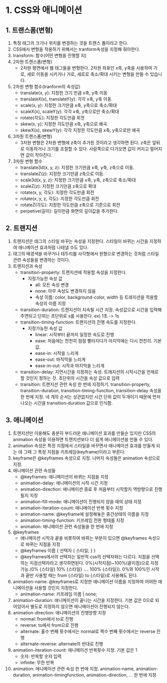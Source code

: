 # 1. CSS와 애니메이션
## 1. 트랜스폼(변형)
1. 특정 태그의 크기나 위치를 변경하는 것을 트랜스 폼이라고 한다.
2. CSS에서 변형을 적용하기 위해서는 tranform속성을 지정해 줘야한다.
3. transform: 함수(어떤 변형을 진행할 지)
4. 2차원 트랜스폼(변형)
    - 2차원 평면에서 웹 태그들을 변형한다. 2차원 좌표인 x축, y축을 사용하여 가로, 세로 이동을 시키거나 가로, 세로로 축소/확대 시키는 변형을 만들 수 있습니다.
5. 2차원 변형 함수(tranform의 속성값)
    - translate(x, y): 지정한 크기 만큼 x축, y축 이동
    - translateX(x), translateY(y): 각각 x축, y축 이동
    - scale(x, y): 지정한 크기만큼 x축, y축으로 축소/확대
    - scaleX(x), scaleY(y): 각각 x축, y축으로만 축소/확대
    - rotate(각도): 지정한 각도만큼 회전
    - skew(x, y): 지정한 각도만큼 x축, y축으로 왜곡.
    - skewX(x), skewY(y): 각각 지정한 각도만큼 x축, y축으로만 왜곡
6. 3차원 트랜스폼(변형)
    - 3차원 변형은 2차원 변형에 z축이 추가된 것이라고 생각하면 된다. z축은 앞뒤로 이동하거나 크기를 조절할 수 있다. 사람쪽으로 다가오면 값이 커지고 멀어지면 값이 작아진다.
7. 3차원 변형 함수
    - translate3d(x, y, z): 지정한 크기만큼 x축, y축, z축으로 이동.
    - translateZ(z): 지정한 크기만큼 z축으로 이동.
    - scale3d(x, y, z): 지정한 크기만큼 x축, y축, z축으로 축소/확대
    - scaleZ(z): 지정한 크기만큼 z축으로 확대
    - rotate(x, y, 각도): 지정한 각도만큼 회전
    - rotate(x, y, z, 각도): 지정한 각도만큼 회전
    - rotateZ(각도): 지정한 각도만큼 z축으로 기준으로 회전
    - perpetive(길이): 길이만큼 화면의 깊이값을 추가한다.

## 2. 트랜지션
1. 트랜지션은 태그의 스타일 바꾸는 속성을 지정한다. 스타일이 바뀌는 시간을 지정하여 애니메이션 효과처럼 나태낼 수도 있다.
2. 태그의 배경색을 바꾸거나 테두리를 사각형에서 원형으로 변경하는 것처럼 스타일 관련 속성들을 변경하는 것이다.
3. 트랜지션과 속성
    - transition-property: 트랜지션에 적용할 속성을 지정한다.
        - 지정가능한 속성 값
            - all: 모든 속성 변경
            - none: 아무 속성도 변경하지 않음
            - 속성 이름: color, background-color, width 등 트래지션을 적용할 속성의 이름 지정
    - transition-duration: 트랜지션이 지속될 시간 지정. 속성값으로 시간을 입력해주면되고 단위는 초단위로 s를 사용한다. ex) 1초 -> 1s
    - transition-timing-function: 트랜지션의 진행 속도를 지정한다.
        - 지정가능한 속성 값
            - linear: 시작부터 끝까지 일정한 속도로 진행
            - ease: 처음에는 천천히 점점 빨라지다가 마지막에는 다시 천천히. 기본값.
            - ease-in: 시작을 느리게
            - ease-out: 마직막을 느리게
            - ease-in-out: 시작과 마지막을 느리게
    - transition-delay: 지연시간을 지정하는 속성. 트래지션의 시작시간을 언제로 할 것인지 정하는 것. 초단위의 시간을 속성 값으로 입력
    - transition: 트랜지션 관련 속성 한 번에 지정하기. transition-property, transition-duration, transition-timing-function, transition-delay 속성을 한 번에 지정. 네 개의 순서는 상관없지만 시간 단위 값이 두개이기 때문에 먼저 나오는 시간을 transition-duration 값으로 인식함.

## 3. 애니메이션
1. 트랜지션만 이용해도 충분히 부드러운 애니메이션 효과를 만들순 있지만 CSS의 animation 속성을 이용하면 트랜지션보다 더 쉽게 애니메이션을 만들 수 있다.
2. animation 속성은 특정 지점에서 스타일을 바꾸면서 애니메이션 효과를 만들게 되는 데 그때 그 특정 지점을 키프레임(keyframe)이라고 부른다.
3. keyframe은 @keyframes 속성으로 지정. 나머지 속성들은 animation 속성으로 지정.
4. 애니메이션 관련 속성들
    - @keyframes: 애니메이션이 바뀌는 지점을 지정
    - animation-delay: 애니메이션의 시작 시간 지정
    - animation-direction: 애니메이션 종료 후 처음부터 시작할지 역방향으로 진행될지 지정
    - animation-fill-mode: 애니메이션이 진행되지 않을 때의 상태 지정
    - animation-iteration-count: 애니메이션 반복 횟수 지정
    - animation-name: @keyframe에 설정해놓은 중간상태의 이름을 지정
    - animation-timing-function: 키프레임 전환 형태를 지정
    - animation: 애니메이션 관련 속성들을 한 번에 지정
5. @keyframes
    - 애니메이션 시작과 끝을 비롯하여 바뀌는 부분이 있으면 @keyframes 속성으로 바뀌는 지점을 지정
    - @keyframes 이름 {
          선택자 {
              스타일;
          }
      }
    - @keyframes에서의 선택자는 일반적 css의 선택자와는 다르다. 지점을 선택하는 지점선택자라고 생각하면된다. 0%(시작지점)~100%(끝지점)으로 지정가능.(0% {스타일} 10% {스타일} .... 100% {스타일}). 0%와 100%인 시작과 끝만 사용할 때는 from {스타일} to {스타일}로 사용해도 된다.
6. animation-name: @keyframes로 지정한 애니메이션 이름을 지정하여 어떠한 애니메이션을 사용할 것인지 지정한다.
    - animation-name: 키프레임 이름 | none;
7. animation-duration: 애니메이션이 끝나는 시간을 지정한다. 기본 값은 0으로 되어있어서 별도로 지정하지 않으면 애니메이션이 진행되지 않는다.
8. animation-direction: 애니메이션의 진행방향 지정
    - normal: from에서 to로 진행
    - reverse: to에서 from으로 진행
    - alternate: 홀수 번째 횟수에서는 normal로 짝수 번째 횟수에서는 reverse 진행
    - alternate-reverse: alternate의 반대로 진행
9. animation-iteration-count: 애니메이션 반복횟수 지정. 기본 값은 1
    - 숫자: 반복할 숫자 입력
    - infinite: 무한 반복
10. animation: 애니메이션 관련 속성 한 번에 지정. animation-name, animation-duration, animation-timingfunction, animation-direction, ... 한 번에 지정